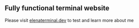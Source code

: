 ## Fully functional terminal website
Please visit [elenaterminal.dev](https://www.elenaterminal.dev/) to test and learn more about me
